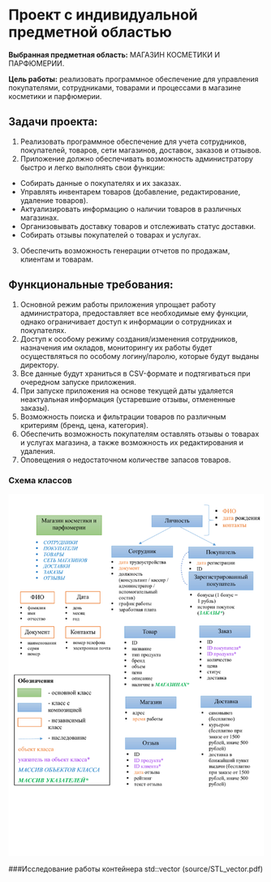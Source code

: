 # Проект с индивидуальной предметной областью

**Выбранная предметная область:** МАГАЗИН КОСМЕТИКИ И ПАРФЮМЕРИИ.

**Цель работы:** реализовать программное обеспечение для управления покупателями, сотрудниками, товарами и процессами в магазине косметики и парфюмерии.

## Задачи проекта:
1.	Реализовать программное обеспечение для учета сотрудников, покупателей, товаров, сети магазинов, доставок, заказов и отзывов.
2.	Приложение должно обеспечивать возможность администратору быстро и легко выполнять свои функции:
*	Собирать данные о покупателях и их заказах.
*	Управлять инвентарем товаров (добавление, редактирование, удаление товаров).
*	Актуализировать информацию о наличии товаров в различных магазинах.
*	Организовывать доставку товаров и отслеживать статус доставки.
*	Собирать отзывы покупателей о товарах и услугах.
3.	Обеспечить возможность генерации отчетов по продажам, клиентам и товарам.

## Функциональные требования:
1.	Основной режим работы приложения упрощает работу администратора, предоставляет все необходимые ему функции, однако ограничивает доступ к информации о сотрудниках и покупателях.
2.	Доступ к особому режиму создания/изменения сотрудников, назначения им окладов, мониторингу их работы будет осуществляться по особому логину/паролю, которые будут выданы директору.
3.	Все данные будут храниться в CSV-формате и подтягиваться при очередном запуске приложения.
4.	При запуске приложения на основе текущей даты удаляется неактуальная информация (устаревшие отзывы, отмененные заказы).
5.	Возможность поиска и фильтрации товаров по различным критериям (бренд, цена, категория).
6.	Обеспечить возможность покупателям оставлять отзывы о товарах и услугах магазина, а также возможность их редактирования и удаления.
7.	Оповещения о недостаточном количестве запасов товаров. 

### Схема классов
![alt text](source/Sheme.jpg)

###Исследование работы контейнера std::vector (source/STL_vector.pdf)